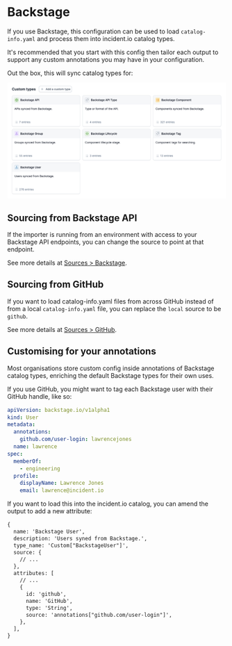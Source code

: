 # Backstage

If you use Backstage, this configuration can be used to load `catalog-info.yaml`
and process them into incident.io catalog types.

It's recommended that you start with this config then tailor each output to
support any custom annotations you may have in your configuration.

Out the box, this will sync catalog types for:

![Backstage catalog types created by this config](dashboard.png)

## Sourcing from Backstage API

If the importer is running from an environment with access to your Backstage API
endpoints, you can change the source to point at that endpoint.

See more details at [Sources > Backstage](../config.md#backstage).

## Sourcing from GitHub

If you want to load catalog-info.yaml files from across GitHub instead of from a
local `catalog-info.yaml` file, you can replace the `local` source to be
`github`.

See more details at [Sources > GitHub](../config.md#github).

## Customising for your annotations

Most organisations store custom config inside annotations of Backstage catalog
types, enriching the default Backstage types for their own uses.

If you use GitHub, you might want to tag each Backstage user with their GitHub
handle, like so:

```yaml
apiVersion: backstage.io/v1alpha1
kind: User
metadata:
  annotations:
    github.com/user-login: lawrencejones
  name: lawrence
spec:
  memberOf:
    - engineering
  profile:
    displayName: Lawrence Jones
    email: lawrence@incident.io
```

If you want to load this into the incident.io catalog, you can amend the output
to add a new attribute:

```jsonnet
{
  name: 'Backstage User',
  description: 'Users syned from Backstage.',
  type_name: 'Custom["BackstageUser"]',
  source: {
    // ...
  },
  attributes: [
    // ...
    {
      id: 'github',
      name: 'GitHub',
      type: 'String',
      source: 'annotations["github.com/user-login"]',
    },
  ],
}
```
